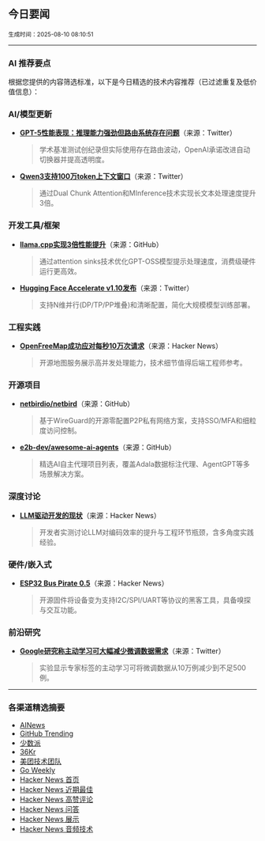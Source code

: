 ## 今日要闻

<sub> 生成时间：2025-08-10 08:10:51</sub>


---

### AI 推荐要点

根据您提供的内容筛选标准，以下是今日精选的技术内容推荐（已过滤重复及低价值信息）：

### AI/模型更新
- **[GPT-5性能表现：推理能力强劲但路由系统存在问题](https://twitter.com/EpochAIResearch/status/1953615906535313664)**（来源：Twitter）  
  > 学术基准测试创纪录但实际使用存在路由波动，OpenAI承诺改进自动切换器并提高透明度。

- **[Qwen3支持100万token上下文窗口](https://twitter.com/Alibaba_Qwen/status/1953760230141309354)**（来源：Twitter）  
  > 通过Dual Chunk Attention和MInference技术实现长文本处理速度提升3倍。

### 开发工具/框架
- **[llama.cpp实现3倍性能提升](https://github.com/ggml-org/llama.cpp/pull/15157)**（来源：GitHub）  
  > 通过attention sinks技术优化GPT-OSS模型提示处理速度，消费级硬件运行更高效。

- **[Hugging Face Accelerate v1.10发布](https://twitter.com/m_sirovatka/status/1953800134598569987)**（来源：Twitter）  
  > 支持N维并行(DP/TP/PP堆叠)和清晰配置，简化大规模模型训练部署。

### 工程实践
- **[OpenFreeMap成功应对每秒10万次请求](https://news.ycombinator.com/item?id=44846318)**（来源：Hacker News）  
  > 开源地图服务展示高并发处理能力，技术细节值得后端工程师参考。

### 开源项目
- **[netbirdio/netbird](https://github.com/netbirdio/netbird)**（来源：GitHub）  
  > 基于WireGuard的开源零配置P2P私有网络方案，支持SSO/MFA和细粒度访问控制。

- **[e2b-dev/awesome-ai-agents](https://github.com/e2b-dev/awesome-ai-agents)**（来源：GitHub）  
  > 精选AI自主代理项目列表，覆盖Adala数据标注代理、AgentGPT等多场景解决方案。

### 深度讨论
- **[LLM驱动开发的现状](https://news.ycombinator.com/item?id=44847741)**（来源：Hacker News）  
  > 开发者实测讨论LLM对编码效率的提升与工程环节瓶颈，含多角度实践经验。

### 硬件/嵌入式
- **[ESP32 Bus Pirate 0.5](https://news.ycombinator.com/item?id=44847001)**（来源：Hacker News）  
  > 开源固件将设备变为支持I2C/SPI/UART等协议的黑客工具，具备嗅探与交互功能。

### 前沿研究
- **[Google研究称主动学习可大幅减少微调数据需求](https://twitter.com/Dr_Singularity/status/1953573112726839663)**（来源：Twitter）  
  > 实验显示专家标签的主动学习可将微调数据从10万例减少到不足500例。

---

### 各渠道精选摘要
- [AINews](./ai_news_summary_2025-08-10.md)
- [GitHub Trending](./github_trending_2025-08-10.md)
- [少数派](./shaoshupai_2025-08-10.md)
- [36Kr](./36kr_summary_2025-08-10.md)
- [美团技术团队](./meituan_2025-08-10.md)
- [Go Weekly](./go_weekly_2025-08-10.md)
- [Hacker News 首页](./hacker_news_frontpage_2025-08-10.md)
- [Hacker News 近期最佳](./hacker_news_best_2025-08-10.md)
- [Hacker News 高赞评论](./hacker_news_top_comments_2025-08-10.md)
- [Hacker News 问答](./hacker_news_ask_2025-08-10.md)
- [Hacker News 展示](./hacker_news_show_2025-08-10.md)
- [Hacker News 音频技术](./hacker_news_audio_tech_2025-08-10.md)